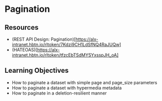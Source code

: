 # Pagination

## Resources
* (REST API Design: Pagination)[https://alx-intranet.hbtn.io/rltoken/7Kdzi9CH1LdSfNQ4RaJUQw]
* (HATEOAS)[https://alx-intranet.hbtn.io/rltoken/tfzcEbTSdMYSYxsspJH_oA]

## Learning Objectives
* How to paginate a dataset with simple page and page_size parameters
* How to paginate a dataset with hypermedia metadata
* How to paginate in a deletion-resilient manner
